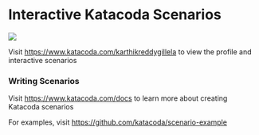 # Interactive Katacoda Scenarios

[![](http://shields.katacoda.com/katacoda/karthikreddygillela/count.svg)](https://www.katacoda.com/karthikreddygillela "Get your profile on Katacoda.com")

Visit https://www.katacoda.com/karthikreddygillela to view the profile and interactive scenarios

### Writing Scenarios
Visit https://www.katacoda.com/docs to learn more about creating Katacoda scenarios

For examples, visit https://github.com/katacoda/scenario-example
